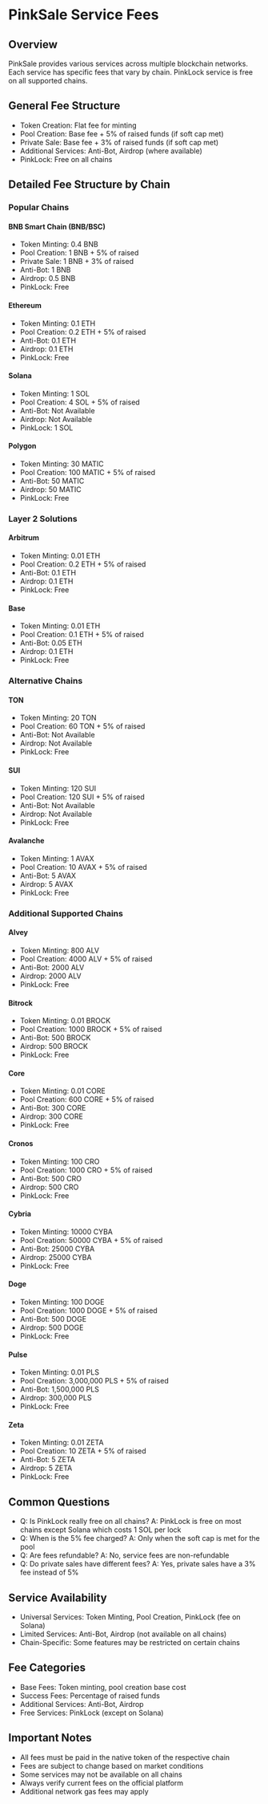 # PinkSale Service Fees

## Overview
PinkSale provides various services across multiple blockchain networks. Each service has specific fees that vary by chain. PinkLock service is free on all supported chains.

## General Fee Structure
- Token Creation: Flat fee for minting
- Pool Creation: Base fee + 5% of raised funds (if soft cap met)
- Private Sale: Base fee + 3% of raised funds (if soft cap met)
- Additional Services: Anti-Bot, Airdrop (where available)
- PinkLock: Free on all chains

## Detailed Fee Structure by Chain

### Popular Chains

#### BNB Smart Chain (BNB/BSC)
- Token Minting: 0.4 BNB
- Pool Creation: 1 BNB + 5% of raised
- Private Sale: 1 BNB + 3% of raised
- Anti-Bot: 1 BNB
- Airdrop: 0.5 BNB
- PinkLock: Free

#### Ethereum
- Token Minting: 0.1 ETH
- Pool Creation: 0.2 ETH + 5% of raised
- Anti-Bot: 0.1 ETH
- Airdrop: 0.1 ETH
- PinkLock: Free

#### Solana
- Token Minting: 1 SOL
- Pool Creation: 4 SOL + 5% of raised
- Anti-Bot: Not Available
- Airdrop: Not Available
- PinkLock: 1 SOL

#### Polygon
- Token Minting: 30 MATIC
- Pool Creation: 100 MATIC + 5% of raised
- Anti-Bot: 50 MATIC
- Airdrop: 50 MATIC
- PinkLock: Free

### Layer 2 Solutions

#### Arbitrum
- Token Minting: 0.01 ETH
- Pool Creation: 0.2 ETH + 5% of raised
- Anti-Bot: 0.1 ETH
- Airdrop: 0.1 ETH
- PinkLock: Free

#### Base
- Token Minting: 0.01 ETH
- Pool Creation: 0.1 ETH + 5% of raised
- Anti-Bot: 0.05 ETH
- Airdrop: 0.1 ETH
- PinkLock: Free

### Alternative Chains

#### TON
- Token Minting: 20 TON
- Pool Creation: 60 TON + 5% of raised
- Anti-Bot: Not Available
- Airdrop: Not Available
- PinkLock: Free

#### SUI
- Token Minting: 120 SUI
- Pool Creation: 120 SUI + 5% of raised
- Anti-Bot: Not Available
- Airdrop: Not Available
- PinkLock: Free

#### Avalanche
- Token Minting: 1 AVAX
- Pool Creation: 10 AVAX + 5% of raised
- Anti-Bot: 5 AVAX
- Airdrop: 5 AVAX
- PinkLock: Free

### Additional Supported Chains

#### Alvey
- Token Minting: 800 ALV
- Pool Creation: 4000 ALV + 5% of raised
- Anti-Bot: 2000 ALV
- Airdrop: 2000 ALV
- PinkLock: Free

#### Bitrock
- Token Minting: 0.01 BROCK
- Pool Creation: 1000 BROCK + 5% of raised
- Anti-Bot: 500 BROCK
- Airdrop: 500 BROCK
- PinkLock: Free

#### Core
- Token Minting: 0.01 CORE
- Pool Creation: 600 CORE + 5% of raised
- Anti-Bot: 300 CORE
- Airdrop: 300 CORE
- PinkLock: Free

#### Cronos
- Token Minting: 100 CRO
- Pool Creation: 1000 CRO + 5% of raised
- Anti-Bot: 500 CRO
- Airdrop: 500 CRO
- PinkLock: Free

#### Cybria
- Token Minting: 10000 CYBA
- Pool Creation: 50000 CYBA + 5% of raised
- Anti-Bot: 25000 CYBA
- Airdrop: 25000 CYBA
- PinkLock: Free

#### Doge
- Token Minting: 100 DOGE
- Pool Creation: 1000 DOGE + 5% of raised
- Anti-Bot: 500 DOGE
- Airdrop: 500 DOGE
- PinkLock: Free

#### Pulse
- Token Minting: 0.01 PLS
- Pool Creation: 3,000,000 PLS + 5% of raised
- Anti-Bot: 1,500,000 PLS
- Airdrop: 300,000 PLS
- PinkLock: Free

#### Zeta
- Token Minting: 0.01 ZETA
- Pool Creation: 10 ZETA + 5% of raised
- Anti-Bot: 5 ZETA
- Airdrop: 5 ZETA
- PinkLock: Free

## Common Questions
- Q: Is PinkLock really free on all chains?
  A: PinkLock is free on most chains except Solana which costs 1 SOL per lock
- Q: When is the 5% fee charged?
  A: Only when the soft cap is met for the pool
- Q: Are fees refundable?
  A: No, service fees are non-refundable
- Q: Do private sales have different fees?
  A: Yes, private sales have a 3% fee instead of 5%

## Service Availability
- Universal Services: Token Minting, Pool Creation, PinkLock (fee on Solana)
- Limited Services: Anti-Bot, Airdrop (not available on all chains)
- Chain-Specific: Some features may be restricted on certain chains

## Fee Categories
- Base Fees: Token minting, pool creation base cost
- Success Fees: Percentage of raised funds
- Additional Services: Anti-Bot, Airdrop
- Free Services: PinkLock (except on Solana)

## Important Notes
- All fees must be paid in the native token of the respective chain
- Fees are subject to change based on market conditions
- Some services may not be available on all chains
- Always verify current fees on the official platform
- Additional network gas fees may apply
